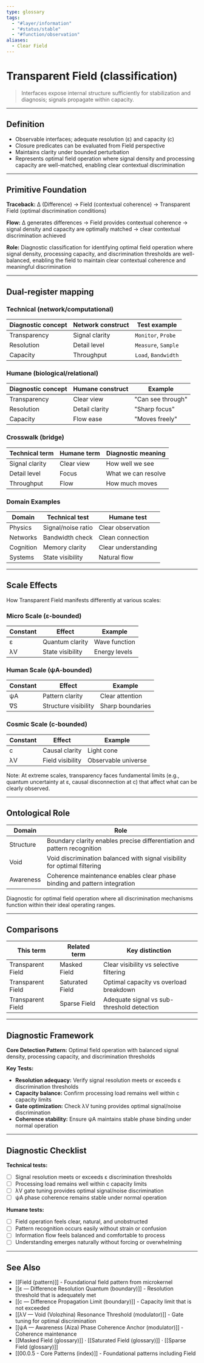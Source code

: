 ```yaml
---
type: glossary
tags:
  - "#layer/information"
  - "#status/stable"
  - "#function/observation"
aliases:
  - Clear Field
---
```


# Transparent Field (classification)

> Interfaces expose internal structure sufficiently for stabilization and diagnosis; signals propagate within capacity.

---

## Definition

- Observable interfaces; adequate resolution (ε) and capacity (c)
- Closure predicates can be evaluated from Field perspective
- Maintains clarity under bounded perturbation
- Represents optimal field operation where signal density and processing capacity are well-matched, enabling clear contextual discrimination

---

## Primitive Foundation

**Traceback:** ∆ (Difference) → Field (contextual coherence) → Transparent Field (optimal discrimination conditions)

**Flow:** ∆ generates differences → Field provides contextual coherence → signal density and capacity are optimally matched → clear contextual discrimination achieved

**Role:** Diagnostic classification for identifying optimal field operation where signal density, processing capacity, and discrimination thresholds are well-balanced, enabling the field to maintain clear contextual coherence and meaningful discrimination

---

## Dual‑register mapping

### Technical (network/computational)

| Diagnostic concept | Network construct | Test example |
|-------------------|------------------|--------------|
| Transparency | Signal clarity | `Monitor`, `Probe` |
| Resolution | Detail level | `Measure`, `Sample` |
| Capacity | Throughput | `Load`, `Bandwidth` |

### Humane (biological/relational)

| Diagnostic concept | Humane construct | Example |
|-------------------|------------------|----------|
| Transparency | Clear view | "Can see through" |
| Resolution | Detail clarity | "Sharp focus" |
| Capacity | Flow ease | "Moves freely" |

### Crosswalk (bridge)

| Technical term | Humane term | Diagnostic meaning |
|---------------|-------------|-------------------|
| Signal clarity | Clear view | How well we see |
| Detail level | Focus | What we can resolve |
| Throughput | Flow | How much moves |

### Domain Examples

| Domain | Technical test | Humane test |
|--------|---------------|-------------|
| Physics | Signal/noise ratio | Clear observation |
| Networks | Bandwidth check | Clean connection |
| Cognition | Memory clarity | Clear understanding |
| Systems | State visibility | Natural flow |

---

## Scale Effects

How Transparent Field manifests differently at various scales:

### Micro Scale (ε-bounded)

| Constant | Effect | Example |
|----------|--------|---------|
| ε | Quantum clarity | Wave function |
| λV | State visibility | Energy levels |

### Human Scale (ψA-bounded)

| Constant | Effect | Example |
|----------|--------|---------|
| ψA | Pattern clarity | Clear attention |
| ∇S | Structure visibility | Sharp boundaries |

### Cosmic Scale (c-bounded)

| Constant | Effect | Example |
|----------|--------|---------|
| c | Causal clarity | Light cone |
| λV | Field visibility | Observable universe |

Note: At extreme scales, transparency faces fundamental limits (e.g., quantum uncertainty at ε, causal disconnection at c) that affect what can be clearly observed.

---

## Ontological Role

| Domain | Role |
|--------|------|
| Structure | Boundary clarity enables precise differentiation and pattern recognition |
| Void | Void discrimination balanced with signal visibility for optimal filtering |
| Awareness | Coherence maintenance enables clear phase binding and pattern integration |

Diagnostic for optimal field operation where all discrimination mechanisms function within their ideal operating ranges.

---

## Comparisons

| This term | Related term | Key distinction |
|-----------|-------------|----------------|
| Transparent Field | Masked Field | Clear visibility vs selective filtering |
| Transparent Field | Saturated Field | Optimal capacity vs overload breakdown |
| Transparent Field | Sparse Field | Adequate signal vs sub-threshold detection |

---

## Diagnostic Framework

**Core Detection Pattern:** Optimal field operation with balanced signal density, processing capacity, and discrimination thresholds

**Key Tests:**
- **Resolution adequacy:** Verify signal resolution meets or exceeds ε discrimination thresholds
- **Capacity balance:** Confirm processing load remains well within c capacity limits
- **Gate optimization:** Check λV tuning provides optimal signal/noise discrimination
- **Coherence stability:** Ensure ψA maintains stable phase binding under normal operation

---

## Diagnostic Checklist

**Technical tests:**
- [ ] Signal resolution meets or exceeds ε discrimination thresholds
- [ ] Processing load remains well within c capacity limits
- [ ] λV gate tuning provides optimal signal/noise discrimination
- [ ] ψA phase coherence remains stable under normal operation

**Humane tests:**
- [ ] Field operation feels clear, natural, and unobstructed
- [ ] Pattern recognition occurs easily without strain or confusion
- [ ] Information flow feels balanced and comfortable to process
- [ ] Understanding emerges naturally without forcing or overwhelming

---

## See Also

- [[Field (pattern)]] - Foundational field pattern from microkernel
- [[ε — Difference Resolution Quantum (boundary)]] - Resolution threshold that is adequately met
- [[c — Difference Propagation Limit (boundary)]] - Capacity limit that is not exceeded
- [[λV — Void (Volozhina) Resonance Threshold (modulator)]] - Gate tuning for optimal discrimination
- [[ψA — Awareness (Aiza) Phase Coherence Anchor (modulator)]] - Coherence maintenance
- [[Masked Field (glossary)]] · [[Saturated Field (glossary)]] · [[Sparse Field (glossary)]]
- [[00.0.5 - Core Patterns (index)]] - Foundational patterns including Field